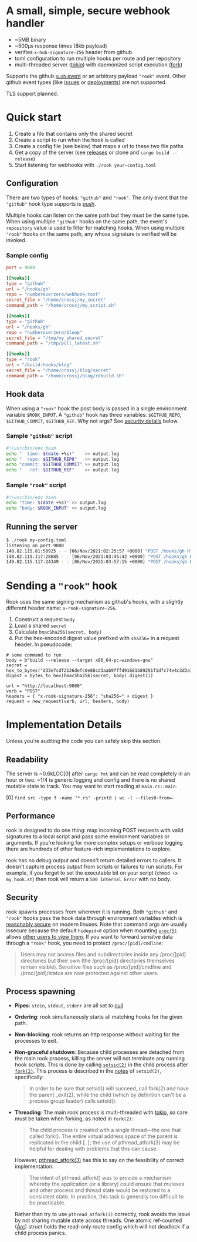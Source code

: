 # A small, simple, secure webhook handler

* ~5MB binary
* ~500µs response times (8kb payload)
* verifies `x-hub-signature-256` header from github
* toml configuration to run multiple hooks per route and per repository
* multi-threaded server ([tokio](https://docs.rs/tokio)) with daemonized script execution ([fork](https://docs.rs/fork))

Supports the github [`push` event](https://docs.github.com/en/developers/webhooks-and-events/webhooks/webhook-events-and-payloads#push) or an arbitrary payload `"rook"` event.  Other github event types (like [issues](https://docs.github.com/en/developers/webhooks-and-events/webhooks/webhook-events-and-payloads#issues) or [deployments](https://docs.github.com/en/developers/webhooks-and-events/webhooks/webhook-events-and-payloads#deployment)) are not supported.

TLS support planned.

# Quick start

1. Create a file that contains only the shared secret
2. Create a script to run when the hook is called
3. Create a config file (see below) that maps a url to these two file paths
4. Get a copy of the server (see [releases](https://github.com/numberoverzero/rook/releases) or clone and `cargo build --release`)
5. Start listening for webhooks with `./rook your-config.toml`

## Configuration

There are two types of hooks: `"github"` and `"rook"`.  The only event that the `"github"` hook type supports is [push](https://docs.github.com/en/developers/webhooks-and-events/webhooks/webhook-events-and-payloads#push).

Multiple hooks can listen on the same path but they must be the same type.  When using multiple `"github"` hooks on the same path, the event's `repository` value is used to filter for matching hooks.  When using multiple `"rook"` hooks on the same path, any whose signature is verified will be invoked.

### Sample config

```toml
port = 9000

[[hooks]]
type = "github"
url = "/hooks/gh"
repo = "numberoverzero/webhook-test"
secret_file = "/home/crossj/my_secret"
command_path = "/home/crossj/my_script.sh"

[[hooks]]
type = "github"
url = "/hooks/gh"
repo = "numberoverzero/bloop"
secret_file = "/tmp/my_shared_secret"
command_path = "/tmp/pull_latest.sh"

[[hooks]]
type = "rook"
url = "/build-hooks/blog"
secret_file = "/home/crossj/blog/secret"
command_path = "/home/crossj/blog/rebuild.sh"
```

## Hook data

When using a `"rook"` hook the post body is passed in a single environment variable `$ROOK_INPUT`.  A `"github"` hook has three variables: `$GITHUB_REPO`, `$GITHUB_COMMIT`, `$GITHUB_REF`.  Why not args?  See [security details](#security) below.

### Sample `"github"` script

```sh
#!/usr/bin/env bash
echo "  time: $(date +%s)"    >> output.log
echo "  repo: $GITHUB_REPO"   >> output.log
echo "commit: $GITHUB_COMMIT" >> output.log
echo "   ref: $GITHUB_REF"    >> output.log
```

### Sample `"rook"` script

```sh
#!/usr/bin/env bash
echo "time: $(date +%s)" >> output.log
echo "body: $ROOK_INPUT" >> output.log
```

## Running the server

```sh
$ ./rook my-config.toml
listening on port 9000
140.82.115.81:50925 - - [06/Nov/2021:02:25:57 +0000] "POST /hooks/gh HTTP/1.1" 200 OK - 291µs
140.82.115.117:28685 - - [06/Nov/2021:03:45:42 +0000] "POST /hooks/gh HTTP/1.1" 400 Bad Request - 5µs
140.82.115.117:24349 - - [06/Nov/2021:03:57:15 +0000] "POST /hooks/gh HTTP/1.1" 200 OK - 236µs
```

# Sending a `"rook"` hook

Rook uses the same signing mechanism as github's hooks, with a slightly different header name: `x-rook-signature-256`.

1. Construct a request `body`
2. Load a shared `secret`
3. Calculate `hmacSha256(secret, body)`
4. Put the hex-encoded digest value prefixed with `sha256=` in a request header.  In pseudocode:

```
# some command to run
body = b"build --release --target x86_64-pc-windows-gnu"
secret = hex_to_bytes("d33e7cdf2126defc0e88cd3aab9fffd91681b89291f1dfc74e4c3d3a19405fd6")
digest = bytes_to_hex(hmacSha256(secret, body).digest())

url = "http://localhost:9000"
verb = "POST"
headers = { "x-rook-signature-256": "sha256=" + digest }
request = new_request(verb, url, headers, body)
```

# Implementation Details

Unless you're auditing the code you can safely skip this section.

## Readability

The server is ~0.6kLOC[0] after `cargo fmt` and can be read completely in an hour or two.  ~1/4 is generic logging and config and there is no shared mutable state to track.  You may want to start reading at `main.rs::main`.

[0] `find src -type f -name "*.rs" -print0 | wc -l --files0-from=-`


## Performance

rook is designed to do one thing: map incoming POST requests with valid signatures to a local script and pass some environment variables or arguments.  If you're looking for more complex setups or verbose logging there are hundreds of other feature-rich implementations to explore.

rook has no debug output and doesn't return detailed errors to callers.  It doesn't capture process output from scripts or failures to run scripts.  For example, if you forget to set the executable bit on your script (`chmod +x my_hook.sh`) then rook will return a `500 Internal Error` with no body.

## Security

rook spawns processes from wherever it is running.  Both `"github"` and `"rook"` hooks pass the hook data through environment variables which is [reasonably secure](https://security.stackexchange.com/a/14009) on modern linuxes.  Note that command args are usually insecure because the default `hidepid=0` option when mounting [`proc(5)`](https://man7.org/linux/man-pages/man5/proc.5.html) allows [other users to view them](https://unix.stackexchange.com/questions/163145/how-to-get-whole-command-line-from-a-process).  If you want to forward sensitve data through a `"rook"` hook, you need to protect `/proc/[pid]/cmdline`:
> Users may not access files and subdirectories inside any /proc/[pid] directories but their own (the /proc/[pid] directories themselves remain visible).  Sensitive files such as /proc/[pid]/cmdline and /proc/[pid]/status are now protected against other users.

## Process spawning

* **Pipes**: `stdin`, `stdout`, `stderr` are all set to [null](https://doc.rust-lang.org/std/process/struct.Stdio.html#method.null)
* **Ordering**: rook simultaneously starts all matching hooks for the given path.
* **Non-blocking**: rook returns an http response without waiting for the processes to exit.
* **Non-graceful shutdown**: Because child processes are detached from the main rook process, killing the server will not terminate any running hook scripts.  This is done by calling [`setsid(2)`](https://man7.org/linux/man-pages/man2/setsid.2.html) in the child process after [`fork(2)`](https://man7.org/linux/man-pages/man2/fork.2.html).  This process is described in the [notes](https://man7.org/linux/man-pages/man2/setsid.2.html#NOTES) of `setsid(2)`, specifically:
  > In order to be sure that setsid() will succeed, call fork(2) and have the parent _exit(2), while the child (which by definition can't be a process group leader) calls setsid().
* **Threading**: The main rook process is multi-threaded with [tokio](https://docs.rs/tokio), so care must be taken when forking, as noted in `fork(2)`:
  > The child process is created with a single thread—the one that called fork().  The entire virtual address space of the parent is replicated in the child [..]; the use of pthread_atfork(3) may be helpful for dealing with problems that this can cause.
  
  However, [pthread_atfork(3)](https://man7.org/linux/man-pages/man3/pthread_atfork.3.html) has this to say on the feasibility of correct implementation:
    > The intent of pthread_atfork() was to provide a mechanism whereby the application (or a library) could ensure that mutexes and other process and thread state would be restored to a consistent state. In practice, this task is generally too difficult to be practicable.
  
  Rather than try to use `pthread_atfork(3)` correctly, rook avoids the issue by not sharing mutable state across threads.  One atomic ref-counted ([Arc](https://doc.rust-lang.org/std/sync/struct.Arc.html)) struct holds the read-only route config which will not deadlock if a child process panics.
